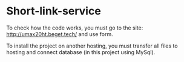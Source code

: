 # Short-link-service
To check how the code works, you must go to the site: http://umax20ht.beget.tech/ and use form.

To install the project on another hosting, you must transfer all files to hosting and connect database (in this project using MySql).
